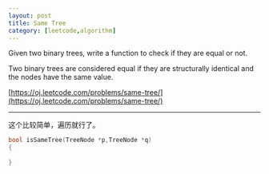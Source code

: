 ```yaml
---
layout: post
title: Same Tree
category: [leetcode,algorithm]
---
```


Given two binary trees, write a function to check if they are equal or not.

Two binary trees are considered equal if they are structurally identical and the nodes have the same value.

[https://oj.leetcode.com/problems/same-tree/](https://oj.leetcode.com/problems/same-tree/) 

<!--break-->

---

这个比较简单，遍历就行了。

```c++
bool isSameTree(TreeNode *p,TreeNode *q)
{
	
}
```
